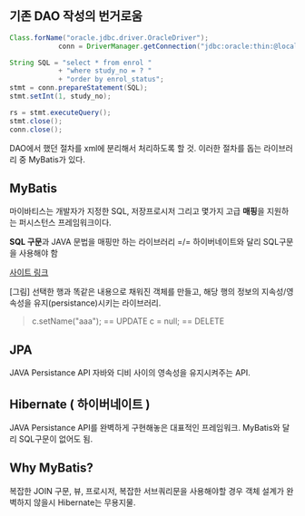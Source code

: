 ## 기존 DAO 작성의 번거로움 

```java
Class.forName("oracle.jdbc.driver.OracleDriver");
			conn = DriverManager.getConnection("jdbc:oracle:thin:@localhost:1521:xe", "username", "password");

String SQL = "select * from enrol " 
			+ "where study_no = ? " 
			+ "order by enrol_status";
stmt = conn.prepareStatement(SQL);
stmt.setInt(1, study_no);

rs = stmt.executeQuery();
stmt.close();
conn.close();
```
DAO에서 했던 절차를 xml에 분리해서 처리하도록 할 것.
이러한 절차를 돕는 라이브러리 중 MyBatis가 있다.

## MyBatis
마이바티스는 개발자가 지정한 SQL, 저장프로시저 그리고 몇가지 고급 **매핑**을 지원하는 퍼시스턴스 프레임워크이다.

**SQL 구문**과 JAVA 문법을 매핑만 하는 라이브러리
=/= 하이버네이트와 달리 SQL구문을 사용해야 함

[사이트 링크](http://www.mybatis.org/mybatis-3/ko/index.html)

[그림]
선택한 행과 똑같은 내용으로 채워진 객체를 만들고, 해당 행의 정보의 지속성/영속성을 유지(persistance)시키는 라이브러리.
> c.setName("aaa"); == UPDATE
> c = null; == DELETE

## JPA
JAVA Persistance API
자바와 디비 사이의 영속성을 유지시켜주는 API.

## Hibernate ( 하이버네이트 )
JAVA Persistance API를 완벽하게 구현해놓은 대표적인 프레임워크.
MyBatis와 달리 SQL구문이 없어도 됨.

## Why MyBatis?
복잡한 JOIN 구문, 뷰, 프로시저, 복잡한 서브쿼리문을 사용해야할 경우 객체 설계가 완벽하지 않을시 Hibernate는 무용지물.

<!--stackedit_data:
eyJoaXN0b3J5IjpbLTE4OTkwNzk0MDRdfQ==
-->